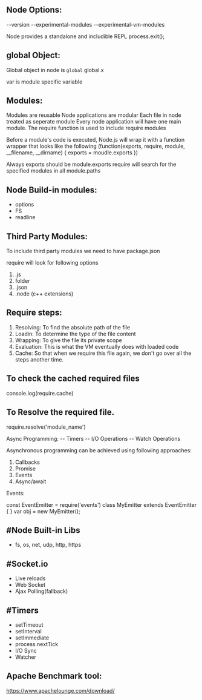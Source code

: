 Node Options:
-------------
--version
--experimental-modules
--experimental-vm-modules

Node provides a standalone and includible REPL
process.exit();

global Object:
--------------
Global object in node is `global`
    global.x

var is module specific variable


Modules:
--------
Modules are reusable 
Node applications are modular
Each file in node treated as seperate module
Every node application will have one main module.
The require function is used to include require modules

Before a module's code is executed, Node.js will wrap it with a function wrapper that looks like the following
(function(exports, require, module, __filename, __dirname) {
    exports = moudle.exports
})

Always exports should be module.exports
require will search for the specified modules in all module.paths

Node Build-in modules:
----------------------
- options
- FS
- readline

Third Party Modules:
----------------------
To include third party modules we need to have package.json

require will look for following options
1. .js
2. folder
3. .json
4. .node (c++ extensions)

Require steps:
--------------
1. Resolving: To find the absolute path of the file
2. Loadin: To determine the type of the file content
3. Wrapping: To give the file its private scope
4. Evaluation: This is what the VM eventually does with loaded code
5. Cache: So that when we require this file again, we don't go over all the steps another time.

To check the cached required files
----------------------------------
console.log(require.cache)

To Resolve the required file.
----------------------------------
require.resolve('module_name')

Async Programming:
-- Timers
-- I/O Operations
-- Watch Operations

Asynchronous programming can be achieved using following approaches:
1. Callbacks
2. Promise
3. Events
4. Async/await


Events:

const EventEmitter =  require('events')
class MyEmitter extends EventEmitter { }
var obj = new MyEmitter();


#Node Built-in Libs
-------------------
- fs, os, net, udp, http, https

#Socket.io
-----------
- Live reloads
- Web Socket
- Ajax Polling(fallback)

#Timers
-------
- setTimeout
- setInterval
- setImmediate
- process.nextTick
- I/O Sync
- Watcher

Apache Benchmark tool:
---------------------
https://www.apachelounge.com/download/


